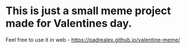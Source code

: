 # This is just a small meme project made for Valentines day.
Feel free to use it in web - https://padrealex.github.io/valentine-meme/

